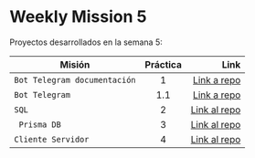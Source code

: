 # Weekly Mission 5

Proyectos desarrollados en la semana 5:

| Misión | Práctica | Link|
| ------------- |:-------------:| -----:|
|`Bot Telegram documentación`|1|[Link a repo](https://github.com/AliciaGaona/BotTelegramDoc)|
|`Bot Telegram`|1.1|[Link a repo](https://github.com/AliciaGaona/fizzbuzz)|
|`SQL`|2|[Link al repo]()|
|` Prisma DB`|3|[Link al repo]()|
|`Cliente Servidor`|4|[Link al repo]()|




